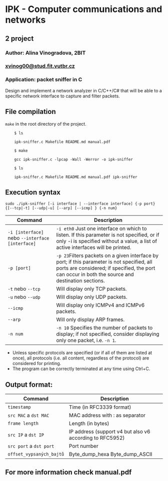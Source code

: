 # IPK - Computer communications and networks
## 2 project
### Author: Alina Vinogradova, 2BIT
### [xvinog00@stud.fit.vutbr.cz](mailto:xvinog00@stud.fit.vutbr.cz)

### Application: packet sniffer in C
Design and implement a network analyzer in C/C++/C# that will be able to
a specific network interface to capture and filter packets.

## File compilation
`make` in the root directory of the project.
```
    $ ls
    
    ipk-sniffer.c Makefile README.md manual.pdf
    
    $ make
    
    gcc ipk-sniffer.c -lpcap -Wall -Werror -o ipk-sniffer
    
    $ ls
     
    ipk-sniffer.c Makefile README.md manual.pdf ipk-sniffer
```

## Execution syntax
`sudo ./ipk-sniffer [-i interface | --interface interface] {-p port} {[--tcp|-t] [--udp|-u] [--arp] [--icmp] } {-n num}`

| Command                                         | Description                                                                                                                                                                                      |
|-------------------------------------------------|--------------------------------------------------------------------------------------------------------------------------------------------------------------------------------------------------|
| `-i [interface]` nebo `--interface [interface]` | `-i eth0` Just one interface on which to listen. If this parameter is not specified, or if only -i is specified without a value, a list of active interfaces will be printed.                    |
| `-p [port]`                                     | `-p 23`Filters packets on a given interface by port; if this parameter is not specified, all ports are considered; if specified, the port can occur in both the source and destination sections. |
| `-t` nebo `--tcp`                               | Will display only TCP packets.                                                                                                                                                                   |
| `-u` nebo `--udp`                               | Will display only UDP packets.                                                                                                                                                                   |
| `--icmp`                                        | Will display only ICMPv4 and ICMPv6 packets.                                                                                                                                                     |
| `--arp`                                         | Will only display ARP frames.                                                                                                                                                                    |
| `-n num`                                        | `-n 10` Specifies the number of packets to display; if not specified, consider displaying only one packet, i.e. `-n 1`. |

- Unless specific protocols are specified (or if all of them are listed at once), all protocols (i.e. all content, regardless of the protocol) are considered for printing.
- The program can be correctly terminated at any time using Ctrl+C.

## Output format:
| Command | Description                                              |
| --- |----------------------------------------------------------|
| `timestamp` | Time (in RFC3339 format)                                 |
| `src MAC` a `dst MAC` | MAC address with : as separator                          |
| `frame length` | Length (in bytes)                                        |
| `src IP` a `dst IP`| IP address (support v4 but also v6 according to RFC5952) |
| `src port` a `dst port` | Port number                                              |
| `offset_vypsaných_bajtů` | Byte_dump_hexa Byte_dump_ASCII                     |

## For more information check manual.pdf